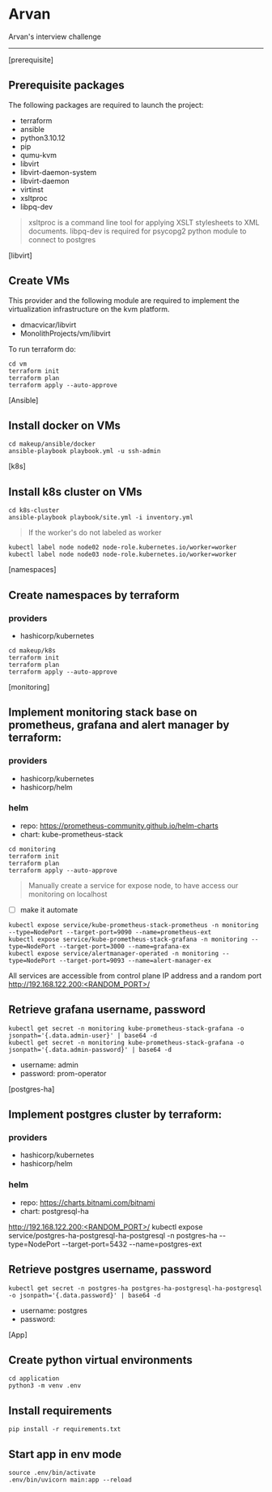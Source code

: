 # Arvan

Arvan's interview challenge

---

[prerequisite]

## Prerequisite packages

The following packages are required to launch the project:

- terraform
- ansible
- python3.10.12
- pip
- qumu-kvm
- libvirt
- libvirt-daemon-system
- libvirt-daemon
- virtinst
- xsltproc
- libpq-dev

> xsltproc is a command line tool for applying XSLT stylesheets to XML documents.
> libpq-dev is required for psycopg2 python module to connect to postgres

[libvirt]

## Create VMs

This provider and the following module are required to implement the virtualization infrastructure on the kvm platform.

- dmacvicar/libvirt
- MonolithProjects/vm/libvirt

To run terraform do:

```
cd vm
terraform init
terraform plan
terraform apply --auto-approve
```

[Ansible]

## Install docker on VMs

```
cd makeup/ansible/docker
ansible-playbook playbook.yml -u ssh-admin
```

[k8s]

## Install k8s cluster on VMs

```
cd k8s-cluster
ansible-playbook playbook/site.yml -i inventory.yml
```

> If the worker's do not labeled as worker

```
kubectl label node node02 node-role.kubernetes.io/worker=worker
kubectl label node node03 node-role.kubernetes.io/worker=worker
```

[namespaces]

## Create namespaces by terraform

### providers

- hashicorp/kubernetes

```
cd makeup/k8s
terraform init
terraform plan
terraform apply --auto-approve
```

[monitoring]

## Implement monitoring stack base on prometheus, grafana and alert manager by terraform:

### providers

- hashicorp/kubernetes
- hashicorp/helm

### helm

- repo: https://prometheus-community.github.io/helm-charts
- chart: kube-prometheus-stack

```
cd monitoring
terraform init
terraform plan
terraform apply --auto-approve
```

> Manually create a service for expose node, to have access our monitoring on localhost

- [ ] make it automate

```
kubectl expose service/kube-prometheus-stack-prometheus -n monitoring --type=NodePort --target-port=9090 --name=prometheus-ext
kubectl expose service/kube-prometheus-stack-grafana -n monitoring --type=NodePort --target-port=3000 --name=grafana-ex
kubectl expose service/alertmanager-operated -n monitoring --type=NodePort --target-port=9093 --name=alert-manager-ex
```

All services are accessible from control plane IP address and a random port
http://192.168.122.200:<RANDOM_PORT>/

## Retrieve grafana username, password

```
kubectl get secret -n monitoring kube-prometheus-stack-grafana -o jsonpath='{.data.admin-user}' | base64 -d
kubectl get secret -n monitoring kube-prometheus-stack-grafana -o jsonpath='{.data.admin-password}' | base64 -d
```

- username: admin
- password: prom-operator

[postgres-ha]

## Implement postgres cluster by terraform:

### providers

- hashicorp/kubernetes
- hashicorp/helm

### helm

- repo: https://charts.bitnami.com/bitnami
- chart: postgresql-ha

http://192.168.122.200:<RANDOM_PORT>/
kubectl expose service/postgres-ha-postgresql-ha-postgresql -n postgres-ha --type=NodePort --target-port=5432 --name=postgres-ext

## Retrieve postgres username, password

```
kubectl get secret -n postgres-ha postgres-ha-postgresql-ha-postgresql -o jsonpath='{.data.password}' | base64 -d
```

- username: postgres
- password:

[App]

## Create python virtual environments

```
cd application
python3 -m venv .env
```

## Install requirements

```
pip install -r requirements.txt
```

## Start app in env mode

```
source .env/bin/activate
.env/bin/uvicorn main:app --reload
```
